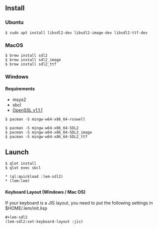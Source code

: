 ## Install
### Ubuntu

```shell
$ sudo apt install libsdl2-dev libsdl2-image-dev libsdl2-ttf-dev
```

### MacOS

```shell
$ brew install sdl2
$ brew install sdl2_image
$ brew install sdl2_ttf
```

### Windows
#### Requirements
- msys2
- sbcl
- [OpenSSL v1.1.1](https://slproweb.com/products/Win32OpenSSL.html)

```shell
$ pacman -S mingw-w64-x86_64-roswell

$ pacman -S mingw-w64-x86_64-SDL2
$ pacman -S mingw-w64-x86_64-SDL2_image
$ pacman -S mingw-w64-x86_64-SDL2_ttf
```

## Launch
```shell
$ qlot install
$ qlot exec sbcl
```

```common-lisp
* (ql:quickload :lem-sdl2)
* (lem:lem)
```

#### Keyboard Layout (Windows / Mac OS)

If your keyboard is a JIS layout, you need to put the following settings in $HOME/.lem/init.lisp

```common-lisp
#+lem-sdl2
(lem-sdl2:set-keyboard-layout :jis)
```
